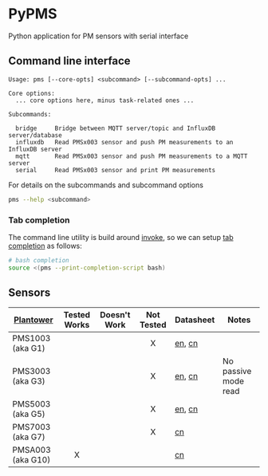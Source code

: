 # PyPMS

Python application for PM sensors with serial interface

## Command line interface

```man
Usage: pms [--core-opts] <subcommand> [--subcommand-opts] ...

Core options:
  ... core options here, minus task-related ones ...
  
Subcommands:

  bridge     Bridge between MQTT server/topic and InfluxDB server/database
  influxdb   Read PMSx003 sensor and push PM measurements to an InfluxDB server
  mqtt       Read PMSx003 sensor and push PM measurements to a MQTT server
  serial     Read PMSx003 sensor and print PM measurements
```

For details on the subcommands and subcommand options

```bash
pms --help <subcommand>
```

### Tab completion

The command line utility is build around [invoke][], so we can setup [tab completion][] as follows:

[invoke]: https://www.pyinvoke.org/
[tab completion]: http://docs.pyinvoke.org/en/latest/invoke.html#tab-completion

```bash
# bash completion
source <(pms --print-completion-script bash)
```

## Sensors

| [Plantower][]     | Tested Works | Doesn't Work | Not Tested | Datasheet                     | Notes                |
| ----------------- | :----------: | :----------: | :--------: | ----------------------------- | -------------------- |
| PMS1003 (aka G1)  |              |              |     X      | [en][g1_aqmd],  [cn][g1_lcsc] |                      |
| PMS3003 (aka G3)  |              |              |     X      | [en][g3_aqmon], [cn][g3_lcsc] | No passive mode read |
| PMS5003 (aka G5)  |              |              |     X      | [en][g5_aqmd],  [cn][g5_lcsc] |                      |
| PMS7003 (aka G7)  |              |              |     X      | [cn][g7_lcsc]                 |                      |
| PMSA003 (aka G10) |      X       |              |            | [cn][gA_lcsc]                 |                      |

[plantower]: http://www.plantower.com/
[g1_aqmd]:    http://www.aqmd.gov/docs/default-source/aq-spec/resources-page/plantower-pms1003-manual_v2-5.pdf?sfvrsn=2
[g5_aqmd]:    http://www.aqmd.gov/docs/default-source/aq-spec/resources-page/plantower-pms5003-manual_v2-3.pdf?sfvrsn=2
[g3_aqmon]:   https://github.com/avaldebe/AQmon/raw/master/Documents/PMS3003_LOGOELE.pdf
[g5_aqmon]:   https://github.com/avaldebe/AQmon/raw/master/Documents/PMS5003_LOGOELE.pdf
[g1_lcsc]:    https://datasheet.lcsc.com/szlcsc/PMS1003_C89289.pdf
[g3_lcsc]:    https://datasheet.lcsc.com/szlcsc/PMS3003_C87024.pdf
[g5_lcsc]:    https://datasheet.lcsc.com/szlcsc/PMS5003_C91431.pdf
[g7_lcsc]:    https://datasheet.lcsc.com/szlcsc/PMS7003_C84815.pdf
[gA_lcsc]:    https://datasheet.lcsc.com/szlcsc/PMSA003-A_C132744.pdf
